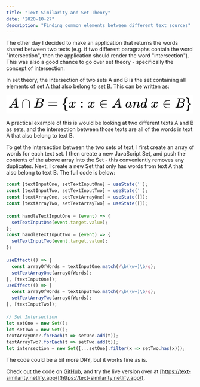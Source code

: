 ```yaml
---
title: "Text Similarity and Set Theory"
date: "2020-10-27"
description: "Finding common elements between different text sources"
---
```

The other day I decided to make an application that returns the words shared between two texts (e.g. if two different paragraphs contain the word "intersection", then the application should render the word "intersection"). This was also a good chance to go over set theory - specifically the concept of intersection.

In set theory, the intersection of two sets A and B is the set containing all elements of set A that also belong to set B. This can be written as:

![Intersection](intersection.png)

A practical example of this is would be looking at two different texts A and B as sets, and the intersection between those texts are all of the words in text A that also belong to text B.

To get the intersection between the two sets of text, I first create an array of words for each text set. I then create a new JavaScript Set, and push the contents of the above array into the Set - this conveniently removes any duplicates. Next, I create a new Set that only has words from text A that also belong to text B. The full code is below:

```javascript
const [textInputOne, setTextInputOne] = useState('');
const [textInputTwo, setTextInputTwo] = useState('');
const [textArrayOne, setTextArrayOne] = useState([]);
const [textArrayTwo, setTextArrayTwo] = useState([]);

const handleTextInputOne = (event) => {
  setTextInputOne(event.target.value);
};
const handleTextInputTwo = (event) => {
  setTextInputTwo(event.target.value);
};

useEffect(() => {
  const arrayOfWords = textInputOne.match(/\b(\w+)\b/g);
  setTextArrayOne(arrayOfWords);
}, [textInputOne]);
useEffect(() => {
  const arrayOfWords = textInputTwo.match(/\b(\w+)\b/g);
  setTextArrayTwo(arrayOfWords);
}, [textInputTwo]);

// Set Intersection
let setOne = new Set();
let setTwo = new Set();
textArrayOne?.forEach(t => setOne.add(t));
textArrayTwo?.forEach(t => setTwo.add(t));
let intersection = new Set([...setOne].filter(x => setTwo.has(x)));
```

The code could be a bit more DRY, but it works fine as is.

Check out the code on [GitHub](https://github.com/ezramizrahi/text_similarity), and try the live version over at [https://text-similarity.netlify.app/](https://text-similarity.netlify.app/).
